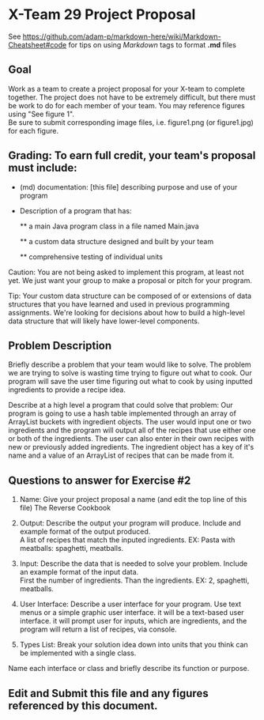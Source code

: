 # X-Team 29 Project Proposal

See https://github.com/adam-p/markdown-here/wiki/Markdown-Cheatsheet#code for tips on using *Markdown* tags to format __.md__ files

## Goal

Work as a team to create a project proposal for your X-team to complete together.
The project does not have to be extremely difficult,
but there must be work to do for each member of your team.
You may reference figures using "See figure 1".  
Be sure to submit corresponding image files, i.e. figure1.png (or figure1.jpg) for each figure.

## Grading: To earn full credit, your team's proposal must include:

* (md) documentation: [this file] describing purpose and use of your program

* Description of a program that has:

  ** a main Java program class in a file named Main.java
  
  ** a custom data structure designed and built by your team
  
  ** comprehensive testing of individual units
  
 Caution: You are not being asked to implement this program, at least not yet. 
 We just want your group to make a proposal or pitch for your program.
 
 Tip: Your custom data structure can be composed of or extensions of data structures that you have learned and used in previous programming assignments.  We're looking for decisions about how to build a high-level data structure that will likely have lower-level components.

## Problem Description
Briefly describe a problem that your team would like to solve.
The problem we are trying to solve is wasting time trying to figure out what to cook. Our program will save the user time figuring out what to cook by using inputted ingredients to provide a recipe idea.

Describe at a high level a program that could solve that problem:
Our program is going to use a hash table implemented through an array of ArrayList buckets with ingredient objects. The user would input one or two ingredients and the program will output all of the recipes that use either one or both of the ingredients. The user can also enter in their own recipes with new or previously added ingredients. The ingredient object has a key of it's name and a value of an ArrayList of recipes that can be made from it.

## Questions to answer for Exercise #2

1. Name: Give your project proposal a name (and edit the top line of this file)
The Reverse Cookbook


2. Output: Describe the output your program will produce.  Include and example format of the output produced.<br/>A list of recipes that match the inputed ingredients. EX: Pasta with meatballs: spaghetti, meatballs.  


3. Input: Describe the data that is needed to solve your problem. Include an example format of the input data.<br/>
First the number of ingredients. Than the ingredients. EX: 2, spaghetti, meatballs.

4. User Interface: Describe a user interface for your program.  Use text menus or a simple graphic user interface.
it will be a text-based user interface. it will prompt user for inputs, which are ingredients, and the program will return 
a list of recipes, via console. 


5. Types List: Break your solution idea down into units that you think can be implemented with a single class.



Name each interface or class and briefly describe its function or purpose.


## Edit and Submit this file and any figures referenced by this document.

